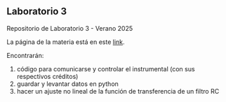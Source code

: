 ## Laboratorio 3
Repositorio de Laboratorio 3 - Verano 2025 

La página de la materia está en este <a href="https://asignaturas.df.uba.ar/l3-raspa/">link</a>.

Encontrarán:

1. código para comunicarse y controlar el instrumental (con sus respectivos créditos)
2. guardar y levantar datos en python
3. hacer un ajuste no lineal de la función de transferencia de un filtro RC
